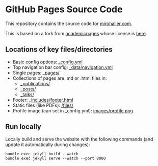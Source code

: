 # GitHub Pages Source Code

This repository contains the source code for [mirohaller.com](https://www.mirohaller.com).

This is based on a fork from [academicpages](https://github.com/academicpages/academicpages.github.io) whose license is [here](./LICENSE).

## Locations of key files/directories

- Basic config options: [\_config.yml](_config.yml)
- Top navigation bar config: [\_data/navigation.yml](_data/navigation.yml)
- Single pages: [\_pages/](_pages)
- Collections of pages are .md or .html files in:
  - [\_publications/](_publications)
  - [\_posts/](_posts)
  - [\_talks/](_talks)
- Footer: [\_includes/footer.html](_includes/footer.html)
- Static files (like PDFs): [/files/](files/)
- Profile image (can set in \_config.yml): [images/profile.png](images/profile.png)

## Run locally

Locally build and serve the website with the following commands (and update it automatically during changes):
```
bundle exec jekyll build --watch
bundle exec jekyll serve --watch --port 8000
````
